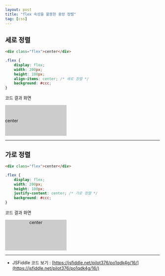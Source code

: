 ```yaml
---
layout: post
title: "flex 속성을 활용한 중앙 정렬"
tag: [css]
---
```


## 세로 정렬
~~~html
<div class="flex">center</div>
~~~
~~~css
.flex {
    display: flex;
    width: 200px;
    height: 100px;
    align-items: center; /* 세로 정렬 */
    background: #ccc;
}
~~~

코드 결과 화면
<style>
.__sample__flex__vertical__ {
    display: flex;
    width: 200px;
    height: 100px;
    align-items: center;
    background: #ccc;
}
</style>
<div class="__sample__flex__vertical__">center</div>

--- 

## 가로 정렬
~~~html
<div class="flex">center</div>
~~~
~~~css
.flex {
    display: flex;
    width: 200px;
    height: 100px;
    justify-content: center; /* 가로 정렬 */
    background: #ccc;
}
~~~

코드 결과 화면
<style>
.__sample__flex__horizontal__ {
    display: flex;
    width: 200px;
    height: 100px;
    justify-content: center;
    background: #ccc;
}
</style>
<div class="__sample__flex__horizontal__">center</div>

---

* JSFiddle 코드 보기 : [https://jsfiddle.net/pilot376/po1qdk4g/16/](https://jsfiddle.net/pilot376/po1qdk4g/16/)